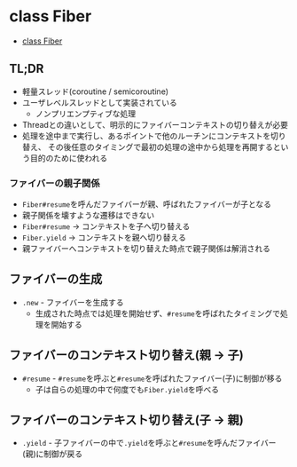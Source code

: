 # class Fiber
- [class Fiber](https://docs.ruby-lang.org/ja/3.0.0/class/Fiber.html)

## TL;DR
- 軽量スレッド(coroutine / semicoroutine)
- ユーザレベルスレッドとして実装されている
  - ノンプリエンプティブな処理
- Threadとの違いとして、明示的にファイバーコンテキストの切り替えが必要
- 処理を途中まで実行し、あるポイントで他のルーチンにコンテキストを切り替え、
  その後任意のタイミングで最初の処理の途中から処理を再開するという目的のために使われる

### ファイバーの親子関係
- `Fiber#resume`を呼んだファイバーが親、呼ばれたファイバーが子となる
- 親子関係を壊すような遷移はできない
- `Fiber#resume` -> コンテキストを子へ切り替える
- `Fiber.yield` -> コンテキストを親へ切り替える
- 親ファイバーへコンテキストを切り替えた時点で親子関係は解消される

## ファイバーの生成
- `.new` - ファイバーを生成する
  - 生成された時点では処理を開始せず、`#resume`を呼ばれたタイミングで処理を開始する

## ファイバーのコンテキスト切り替え(親 -> 子)
- `#resume` - `#resume`を呼ぶと`#resume`を呼ばれたファイバー(子)に制御が移る
  - 子は自らの処理の中で何度でも`Fiber.yield`を呼べる

## ファイバーのコンテキスト切り替え(子 -> 親)
- `.yield` - 子ファイバーの中で`.yield`を呼ぶと`#resume`を呼んだファイバー(親)に制御が戻る
